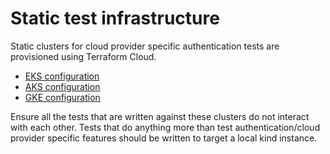 # Static test infrastructure 

Static clusters for cloud provider specific authentication tests are provisioned using Terraform Cloud.

- [EKS configuration](https://app.terraform.io/app/octopus-deploy/workspaces/calamari-testing-kubernetes-static-infrastructure-eks)
- [AKS configuration](https://app.terraform.io/app/octopus-deploy/workspaces/calamari-testing-kubernetes-static-infrastructure-sks)
- [GKE configuration](https://app.terraform.io/app/octopus-deploy/workspaces/calamari-testing-kubernetes-static-infrastructure-gke)

Ensure all the tests that are written against these clusters do not interact with each other.
Tests that do anything more than test authentication/cloud provider specific features should be written to target a local kind instance.